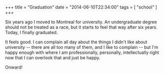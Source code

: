 +++
title = "Graduation"
date = "2014-06-10T22:34:00"
tags = [ "school" ]
+++

Six years ago I moved to Montreal for university. An undergraduate degree should not be treated as a race, but it starts to feel that way after six years. Today, I finally graduated.

It feels good. I can complain all day about the things I didn't like about university -- there are all too many of them, and I like to complain -- but I'm happy enough with where I am professionally, personally, intellectually right now that I can overlook that and just be happy.

Onward!
